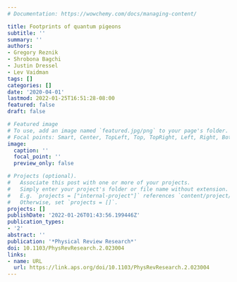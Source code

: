 ```yaml
---
# Documentation: https://wowchemy.com/docs/managing-content/

title: Footprints of quantum pigeons
subtitle: ''
summary: ''
authors:
- Gregory Reznik
- Shrobona Bagchi
- Justin Dressel
- Lev Vaidman
tags: []
categories: []
date: '2020-04-01'
lastmod: 2022-01-25T16:51:28-08:00
featured: false
draft: false

# Featured image
# To use, add an image named `featured.jpg/png` to your page's folder.
# Focal points: Smart, Center, TopLeft, Top, TopRight, Left, Right, BottomLeft, Bottom, BottomRight.
image:
  caption: ''
  focal_point: ''
  preview_only: false

# Projects (optional).
#   Associate this post with one or more of your projects.
#   Simply enter your project's folder or file name without extension.
#   E.g. `projects = ["internal-project"]` references `content/project/deep-learning/index.md`.
#   Otherwise, set `projects = []`.
projects: []
publishDate: '2022-01-26T01:43:56.199446Z'
publication_types:
- '2'
abstract: ''
publication: '*Physical Review Research*'
doi: 10.1103/PhysRevResearch.2.023004
links:
- name: URL
  url: https://link.aps.org/doi/10.1103/PhysRevResearch.2.023004
---
```

